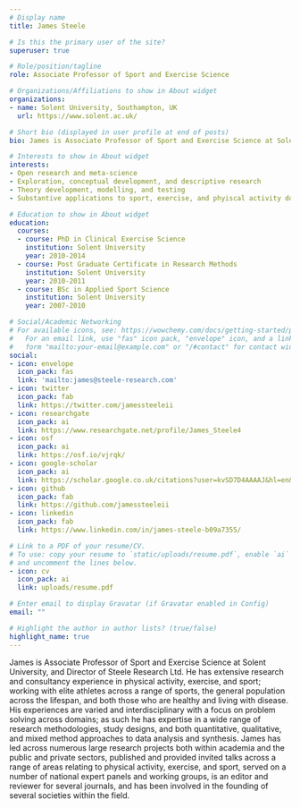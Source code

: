 ```yaml
---
# Display name
title: James Steele

# Is this the primary user of the site?
superuser: true

# Role/position/tagline
role: Associate Professor of Sport and Exercise Science

# Organizations/Affiliations to show in About widget
organizations:
- name: Solent University, Southampton, UK
  url: https://www.solent.ac.uk/

# Short bio (displayed in user profile at end of posts)
bio: James is Associate Professor of Sport and Exercise Science at Solent University, and Director of Steele Research Ltd. He has extensive research and consultancy experience in physical activity, exercise, and sport; working with elite athletes across a range of sports, the general population across the lifespan, and both those who are healthy and living with disease. His experiences are varied and interdisciplinary with a focus on problem solving across domains; as such he has expertise in a wide range of research methodologies, study designs, and both quantitative, qualitative, and mixed method approaches to data analysis and synthesis. James has led across numerous large research projects both within academia and the public and private sectors, published and provided invited talks across a range of areas relating to physical activity, exercise, and sport, served on a number of national expert panels and working groups, is an editor and reviewer for several journals, and has been involved in the founding of several societies within the field.

# Interests to show in About widget
interests:
- Open research and meta-science
- Exploration, conceptual development, and descriptive research
- Theory development, modelling, and testing
- Substantive applications to sport, exercise, and phyiscal activity domains

# Education to show in About widget
education:
  courses:
  - course: PhD in Clinical Exercise Science
    institution: Solent University
    year: 2010-2014
  - course: Post Graduate Certificate in Research Methods
    institution: Solent University
    year: 2010-2011
  - course: BSc in Applied Sport Science
    institution: Solent University
    year: 2007-2010

# Social/Academic Networking
# For available icons, see: https://wowchemy.com/docs/getting-started/page-builder/#icons
#   For an email link, use "fas" icon pack, "envelope" icon, and a link in the
#   form "mailto:your-email@example.com" or "/#contact" for contact widget.
social:
- icon: envelope
  icon_pack: fas
  link: 'mailto:james@steele-research.com'
- icon: twitter
  icon_pack: fab
  link: https://twitter.com/jamessteeleii
- icon: researchgate
  icon_pack: ai
  link: https://www.researchgate.net/profile/James_Steele4
- icon: osf
  icon_pack: ai
  link: https://osf.io/vjrqk/
- icon: google-scholar  
  icon_pack: ai
  link: https://scholar.google.co.uk/citations?user=kvSD7D4AAAAJ&hl=en&oi=ao
- icon: github
  icon_pack: fab
  link: https://github.com/jamessteeleii
- icon: linkedin
  icon_pack: fab
  link: https://www.linkedin.com/in/james-steele-b09a7355/

# Link to a PDF of your resume/CV.
# To use: copy your resume to `static/uploads/resume.pdf`, enable `ai` icons in `params.toml`, 
# and uncomment the lines below.
- icon: cv
  icon_pack: ai
  link: uploads/resume.pdf

# Enter email to display Gravatar (if Gravatar enabled in Config)
email: ""

# Highlight the author in author lists? (true/false)
highlight_name: true
---
```


James is Associate Professor of Sport and Exercise Science at Solent University, and Director of Steele Research Ltd. He has extensive research and consultancy experience in physical activity, exercise, and sport; working with elite athletes across a range of sports, the general population across the lifespan, and both those who are healthy and  living with disease. His experiences are varied and interdisciplinary with a focus on problem solving across domains; as such he has expertise in a wide range of research methodologies, study designs, and both quantitative, qualitative, and mixed method approaches to data analysis and synthesis. James has led across numerous large research projects both within academia and the public and private sectors, published and provided invited talks across a range of areas relating to physical activity, exercise, and sport, served on a number of national expert panels and working groups, is an editor and reviewer for several journals, and has been involved in the founding of several societies within the field.

